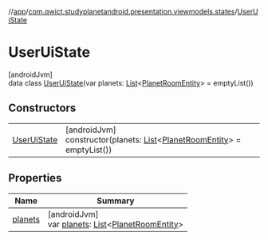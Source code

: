 //[app](../../../index.md)/[com.qwict.studyplanetandroid.presentation.viewmodels.states](../index.md)/[UserUiState](index.md)

# UserUiState

[androidJvm]\
data class [UserUiState](index.md)(var planets: [List](https://kotlinlang.org/api/latest/jvm/stdlib/kotlin.collections/-list/index.html)&lt;[PlanetRoomEntity](../../com.qwict.studyplanetandroid.data.local.schema/-planet-room-entity/index.md)&gt; = emptyList())

## Constructors

| | |
|---|---|
| [UserUiState](-user-ui-state.md) | [androidJvm]<br>constructor(planets: [List](https://kotlinlang.org/api/latest/jvm/stdlib/kotlin.collections/-list/index.html)&lt;[PlanetRoomEntity](../../com.qwict.studyplanetandroid.data.local.schema/-planet-room-entity/index.md)&gt; = emptyList()) |

## Properties

| Name | Summary |
|---|---|
| [planets](planets.md) | [androidJvm]<br>var [planets](planets.md): [List](https://kotlinlang.org/api/latest/jvm/stdlib/kotlin.collections/-list/index.html)&lt;[PlanetRoomEntity](../../com.qwict.studyplanetandroid.data.local.schema/-planet-room-entity/index.md)&gt; |
